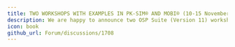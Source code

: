 ```yaml
---
title: TWO WORKSHOPS WITH EXAMPLES IN PK-SIM® AND MOBI® (10-15 November 2024 @ACoP)
description: We are happy to announce two OSP Suite (Version 11) workshops on PK-Sim® on physiologically based biopharmaceutics modeling (PBBM), PBPK (Drug-Drug Interaction), and MoBi® QSP (oncology) modeling at the ACoP 2024 Conference on 10 and 15 November 2024 in Arizona, USA.
icon: book
github_url: Forum/discussions/1708
---
```

